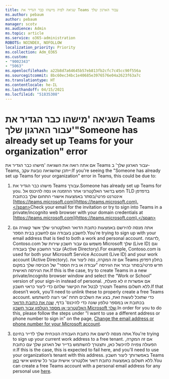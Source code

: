 ```yaml
---
title: שגיאה לפיה מישהו כבר הגדיר את Teams עבור הארגון שלך
ms.author: pebaum
author: pebaum
manager: scotv
ms.audience: Admin
ms.topic: article
ms.service: o365-administration
ROBOTS: NOINDEX, NOFOLLOW
localization_priority: Priority
ms.collection: Adm_O365
ms.custom:
- "9002343"
- "5063"
ms.openlocfilehash: a22b8d7a64645b57eb813fb2cfc7c45cc90f556a
ms.sourcegitcommit: 8bc60ec34bc1e40685e3976576e04a2623f63a7c
ms.translationtype: HT
ms.contentlocale: he-IL
ms.lasthandoff: 04/15/2021
ms.locfileid: "51835308"
---
```

# <a name="someone-has-already-set-up-teams-for-your-organization-error"></a><span data-ttu-id="110e4-102">השגיאה 'מישהו כבר הגדיר את Teams עבור הארגון שלך'</span><span class="sxs-lookup"><span data-stu-id="110e4-102">"Someone has already set up Teams for your organization" error</span></span>

<span data-ttu-id="110e4-103">אם אתה רואה את השגיאה 'מישהו כבר הגדיר את Teams עבור הארגון שלך' ב- Teams, ייתכן שהשגיאה נובעת עקב:</span><span class="sxs-lookup"><span data-stu-id="110e4-103">If you're seeing the "Someone has already set up Teams for your organization" error in Teams, this could be due to:</span></span>

1. <span data-ttu-id="110e4-104">מישהו כבר הגדיר את Teams עבורך.</span><span class="sxs-lookup"><span data-stu-id="110e4-104">Someone has already set up Teams for you.</span></span> <span data-ttu-id="110e4-105">חפש בדואר האלקטרוני אחר ההזמנה או נסה להיכנס אל TLD בדפדפן אינטרנט פרטי/בסתר באמצעות אישורי התחום שלך בכתובת [https://teams.microsoft.com](https://teams.microsoft.com).</span><span class="sxs-lookup"><span data-stu-id="110e4-105">Check your email for the invitation or try to sign into Teams in a private/incognito web browser with your domain credentials at [https://teams.microsoft.com](https://teams.microsoft.com).</span></span>

2. <span data-ttu-id="110e4-106">אתה מנסה להירשם באמצעות כתובת הדואר האלקטרוני שלך אשר קשורה גם לחשבון בעבודה וגם לחשבון בבית הספר.</span><span class="sxs-lookup"><span data-stu-id="110e4-106">You're trying to sign up with your email address that is tied to both a work and personal account.</span></span> <span data-ttu-id="110e4-107">לדוגמה, Contoso.com משמש גם עבור חשבון שירות של Microsoft שלך (Live ID) וגם עבור החשבון שלך בעבודה (Active Directory).</span><span class="sxs-lookup"><span data-stu-id="110e4-107">For example, Contoso.com is used for both your Microsoft Service Account (Live ID) and your work account (Active Directory).</span></span> <span data-ttu-id="110e4-108">אם זה המקרה, נסה ליצור את Teams בחלון דפדפן חדש פרטי/בסתר ובחר את הגירסה "עבודה או בית הספר" של הכניסה שלך במקום את הגירסה האישית.</span><span class="sxs-lookup"><span data-stu-id="110e4-108">If this is the case, try to create Teams in a new private/incognito browser window and select the “Work or School” version of your sign-in instead of personal.</span></span> <span data-ttu-id="110e4-109">אם אפשרות זו לא פועלת, תצטרך לבטל את הקישור שלהם כדי ליצור כראוי חשבון Teams ללא תשלום.</span><span class="sxs-lookup"><span data-stu-id="110e4-109">If that doesn’t work, you'll need to unlink these to properly create a free Teams account.</span></span> <span data-ttu-id="110e4-110">כדי שתוכל לעשות זאת, בצע את השלבים תחת 'אני רוצה להשתמש בכתובת או במספר טלפון שונה כדי להיכנס' בדף, [שנה את כתובת הדואר האלקטרוני או מספר הטלפון עבור חשבון Microsoft שלך](https://support.microsoft.com/help/12407).</span><span class="sxs-lookup"><span data-stu-id="110e4-110">In order for you to do this, please follow the steps under "I want to use a different address or phone number to sign in" on the page, [Change the email address or phone number for your Microsoft account](https://support.microsoft.com/help/12407).</span></span>

3. <span data-ttu-id="110e4-111">אתה מנסה לרשום את כתובת העבודה הנוכחית שלך לדייר בחינם.</span><span class="sxs-lookup"><span data-stu-id="110e4-111">You're trying to sign up your current work address to a free tenant.</span></span> <span data-ttu-id="110e4-112">אם זה המקרה, הפעולה צפויה להיכשל כאן, ותצטרך להשתמש בדייר של הארגון שלך עם כתובת זו.</span><span class="sxs-lookup"><span data-stu-id="110e4-112">If this is the case, this is expected to fail here, and you'll need to use your organization’s tenant with this address.</span></span> <span data-ttu-id="110e4-113">באפשרותך ליצור חשבון Teams ללא תשלום באמצעות כתובת דואר אלקטרוני אישית עבור כל שימוש אישי [כאן](https://products.office.com/microsoft-teams/group-chat-software).</span><span class="sxs-lookup"><span data-stu-id="110e4-113">You can create a free Teams account with a personal email address for any personal use [here](https://products.office.com/microsoft-teams/group-chat-software).</span></span>
